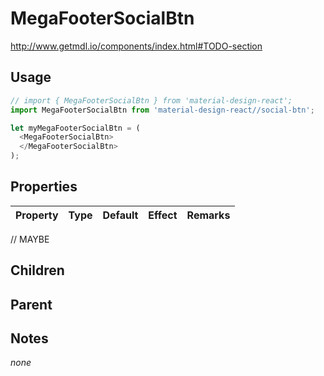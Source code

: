 # MegaFooterSocialBtn

http://www.getmdl.io/components/index.html#TODO-section


## Usage

```javascript
// import { MegaFooterSocialBtn } from 'material-design-react';
import MegaFooterSocialBtn from 'material-design-react//social-btn';

let myMegaFooterSocialBtn = (
  <MegaFooterSocialBtn>
  </MegaFooterSocialBtn>
);
```



## Properties

Property | Type | Default | Effect | Remarks
-------- | -----| ------- | ------ | -------

// MAYBE


## Children

## Parent

[](..//README.md)


## Notes

*none*
